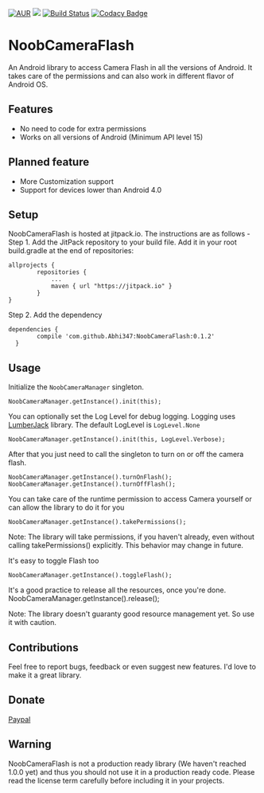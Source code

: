 [![AUR](https://img.shields.io/aur/license/yaourt.svg?maxAge=2592000)](https://raw.githubusercontent.com/Abhi347/NoobCameraFlash/master/LICENSE) 
[![](https://jitpack.io/v/Abhi347/NoobCameraFlash.svg)](https://jitpack.io/#Abhi347/NoobCameraFlash)
[![Build Status](https://travis-ci.org/Abhi347/NoobCameraFlash.svg?branch=master)](https://travis-ci.org/Abhi347/NoobCameraFlash)
[![Codacy Badge](https://api.codacy.com/project/badge/Grade/27c70f649c444bd48f0b996b952f89c1)](https://www.codacy.com/app/josh-abhi143/NoobCameraFlash?utm_source=github.com&amp;utm_medium=referral&amp;utm_content=Abhi347/NoobCameraFlash&amp;utm_campaign=Badge_Grade)

# NoobCameraFlash
An Android library to access Camera Flash in all the versions of Android. It takes care of the permissions and can also work in different flavor of Android OS.

## Features
 * No need to code for extra permissions
 * Works on all versions of Android (Minimum API level 15)

## Planned feature
 * More Customization support
 * Support for devices lower than Android 4.0

## Setup
NoobCameraFlash is hosted at jitpack.io. The instructions are as follows -   
Step 1. Add the JitPack repository to your build file. Add it in your root build.gradle at the end of repositories:

    allprojects {
		    repositories {
    			...
		    	maven { url "https://jitpack.io" }
    		}
    }

Step 2. Add the dependency

    dependencies {
	        compile 'com.github.Abhi347:NoobCameraFlash:0.1.2'
	  }

## Usage
Initialize the `NoobCameraManager` singleton.

    NoobCameraManager.getInstance().init(this);

You can optionally set the Log Level for debug logging. Logging uses [LumberJack](https://github.com/Abhi347/LumberJack) library. The default LogLevel is `LogLevel.None`

    NoobCameraManager.getInstance().init(this, LogLevel.Verbose);

After that you just need to call the singleton to turn on or off the camera flash.

    NoobCameraManager.getInstance().turnOnFlash();
    NoobCameraManager.getInstance().turnOffFlash();
    
You can take care of the runtime permission to access Camera yourself or can allow the library to do it for you

    NoobCameraManager.getInstance().takePermissions();

Note: The library will take permissions, if you haven't already, even without calling takePermissions() explicitly. This behavior may change in future.
    
It's easy to toggle Flash too

    NoobCameraManager.getInstance().toggleFlash();

It's a good practice to release all the resources, once you're done.
    NoobCameraManager.getInstance().release();

Note: The library doesn't guaranty good resource management yet. So use it with caution.

## Contributions
Feel free to report bugs, feedback or even suggest new features. I'd love to make it a great library.

## Donate
[Paypal](https://paypal.me/Abhi347/5)

## Warning
NoobCameraFlash is not a production ready library (We haven't reached 1.0.0 yet) and thus you should not use it in a production ready code. Please read the license term carefully before including it in your projects.

